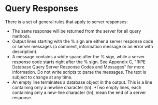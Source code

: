 # Query Responses

There is a set of general rules that apply to server responses:

* The same response will be returned from the server for all query methods.
* Output lines starting with the % sign are either a server response code or server messages (a comment, information message or an error with description).
* A message contains a white space after the % sign, while a server response code starts right after the % sign. See Appendix C, "RIPE Database Query Server Response Codes and Messages" for more information. Do not write scripts to parse the messages. The text is subject to change at any time.
* An empty line terminates a database object in the output. This is a line containing only a newline character (\n).
*Two empty lines, each containing only a new-line character (\n), mean the end of a server response.